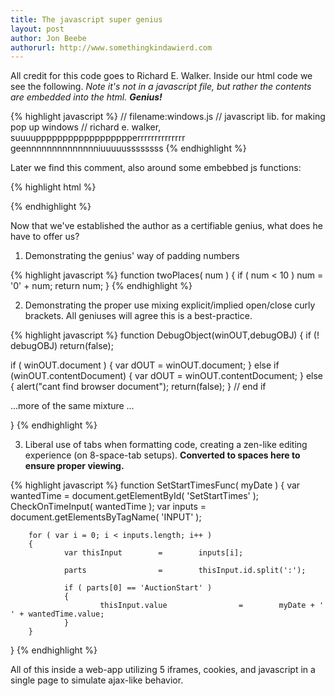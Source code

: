 ```yaml
---
title: The javascript super genius
layout: post
author: Jon Beebe
authorurl: http://www.somethingkindawierd.com
---
```


All credit for this code goes to Richard E. Walker. Inside our html code we see 
the following. *Note it's not in a javascript file, but rather the contents are embedded into the html. __Genius!__*

{% highlight javascript %}
// filename:windows.js
// javascript lib. for making pop up windows
// richard e. walker, suuuupppppppppppppppppperrrrrrrrrrrrrr geennnnnnnnnnnnnniuuuuussssssss
{% endhighlight %}

Later we find this comment, also around some embebbed js functions:

{% highlight html %}
<!--  this is a javascript library...
filename:javascript.js

 Richard E. Pluribus Unum Walker
 suuuuuuuuuupppperrrrr geeeeeeeeennniuuuuusssss

-->
{% endhighlight %}

Now that we've established the author as a certifiable genius, what does he have to offer us?

1) Demonstrating the genius' way of padding numbers

{% highlight javascript %}
function twoPlaces( num )
{
    if ( num < 10 ) num = '0' + num;
    return num;
}
{% endhighlight %}

2) Demonstrating the proper use mixing explicit/implied open/close curly brackets. All geniuses will agree this is a best-practice.

{% highlight javascript %}
function DebugObject(winOUT,debugOBJ) {
if (! debugOBJ)
        return(false);

if ( winOUT.document ) {
        var dOUT = winOUT.document;
} else if (winOUT.contentDocument) {
        var dOUT = winOUT.contentDocument;
} else {
        alert("cant find browser document");
        return(false);
} // end if

...more of the same mixture ...

}
{% endhighlight %}

3) Liberal use of tabs when formatting code, creating a zen-like editing experience (on 8-space-tab setups).
**Converted to spaces here to ensure proper viewing.**

{% highlight javascript %}
function SetStartTimesFunc( myDate )
{
        var wantedTime        =        document.getElementById( 'SetStartTimes' );
        CheckOnTimeInput( wantedTime );
        var inputs        =        document.getElementsByTagName( 'INPUT' );

        for ( var i = 0; i < inputs.length; i++ )
        {
                var thisInput        =        inputs[i];

                parts                =        thisInput.id.split(':');

                if ( parts[0] == 'AuctionStart' )
                {
                        thisInput.value                =        myDate + ' ' + wantedTime.value;
                }
        }
}
{% endhighlight %}

All of this inside a web-app utilizing 5 iframes, cookies, and javascript in a single page to simulate ajax-like behavior.

